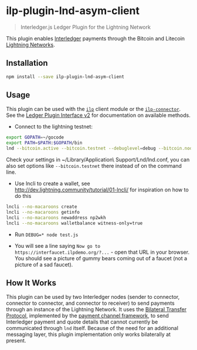 # ilp-plugin-lnd-asym-client
> Interledger.js Ledger Plugin for the Lightning Network

This plugin enables [Interledger](https://interledger.org) payments through the Bitcoin and Litecoin [Lightning Networks](https://lightning.network).

## Installation

```sh
npm install --save ilp-plugin-lnd-asym-client
```

## Usage

This plugin can be used with the [`ilp`](https://github.com/interledgerjs/ilp) client module or the [`ilp-connector`](https://github.com/interledgerjs/ilp-connector).
See the [Ledger Plugin Interface v2](https://interledger.org/rfcs/0024-ledger-plugin-interface-2/) for documentation on available methods.

* Connect to the lightning testnet:
```sh
export GOPATH=~/gocode
export PATH=$PATH:$GOPATH/bin
lnd --bitcoin.active --bitcoin.testnet --debuglevel=debug --bitcoin.node=neutrino --neutrino.connect=faucet.lightning.community --datadir=./data --no-macaroons
```

Check your settings in ~/Library/Application\ Support/Lnd/lnd.conf, you can also set options like `--bitcoin.testnet` there instead of on the command line.
* Use lncli to create a wallet, see http://dev.lightning.community/tutorial/01-lncli/ for inspiration on how to do this
```sh
lncli --no-macaroons create
lncli --no-macaroons getinfo
lncli --no-macaroons newaddress np2wkh
lncli --no-macaroons walletbalance witness-only=true
```

* Run `DEBUG=* node test.js`

* You will see a line saying `Now go to https://interfaucet.ilpdemo.org/?...` - open that URL in your browser. You should see a picture of gummy bears coming out of a faucet
(not a picture of a sad faucet).

## How It Works

This plugin can be used by two Interledger nodes (sender to connector, connector to connector, and connector to receiver) to send payments through an instance of the Lightning Network. It uses the [Bilateral Transfer Protocol](https://github.com/interledger/rfcs/blob/master/0023-bilateral-transfer-protocol/0023-bilateral-transfer-protocol.md), implemented by the [payment channel framework](https://github.com/interledgerjs/ilp-plugin-payment-channel-framework), to send Interledger payment and quote details that cannot currently be communicated through `lnd` itself. Because of the need for an additional messaging layer, this plugin implementation only works bilaterally at present.
